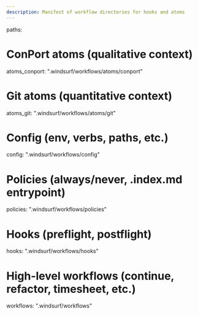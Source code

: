 ```yaml
---
description: Manifest of workflow directories for hooks and atoms
---
```


paths:
  # ConPort atoms (qualitative context)
  atoms_conport: ".windsurf/workflows/atoms/conport"

  # Git atoms (quantitative context)
  atoms_git: ".windsurf/workflows/atoms/git"

  # Config (env, verbs, paths, etc.)
  config: ".windsurf/workflows/config"

  # Policies (always/never, .index.md entrypoint)
  policies: ".windsurf/workflows/policies"

  # Hooks (preflight, postflight)
  hooks: ".windsurf/workflows/hooks"

  # High-level workflows (continue, refactor, timesheet, etc.)
  workflows: ".windsurf/workflows"
